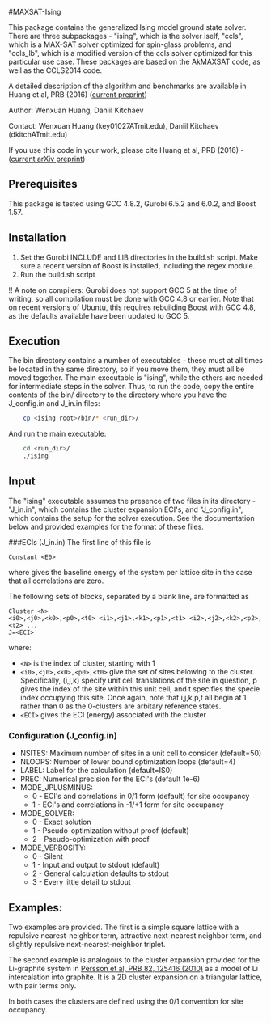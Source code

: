 #MAXSAT-Ising

This package contains the generalized Ising model ground
state solver. There are three subpackages - "ising", which is the solver
iself, "ccls", which is a MAX-SAT solver optimized for spin-glass problems,
and "ccls_lb", which is a modified version of the ccls solver optimized for
this particular use case. These packages are based on the AkMAXSAT code, as
well as the CCLS2014 code.


A detailed description of the algorithm and benchmarks are available in 
Huang et al, PRB (2016) ([current preprint](https://arxiv.org/abs/1604.06722))


Author:	Wenxuan Huang, Daniil Kitchaev


Contact: Wenxuan Huang (key01027ATmit.edu), Daniil Kitchaev (dkitchATmit.edu)


If you use this code in your work, please cite Huang et al, PRB (2016) -
([current arXiv preprint](https://arxiv.org/abs/1604.06722))

Prerequisites
-------------------------------------------------------------------------------
This package is tested using GCC 4.8.2, Gurobi 6.5.2 and 6.0.2, and Boost 1.57.


Installation
-------------------------------------------------------------------------------
1. Set the Gurobi INCLUDE and LIB directories in the build.sh script. Make sure
	a recent version of Boost is installed, including the regex module.
2. Run the build.sh script

!! A note on compilers: Gurobi does not support GCC 5 at the time of writing, 
so all compilation must be done with GCC 4.8 or earlier. Note that on recent
versions of Ubuntu, this requires rebuilding Boost with GCC 4.8, as the
defaults available have been updated to GCC 5.


Execution
-------------------------------------------------------------------------------
The bin directory contains a number of executables - these must at all times
be located in the same directory, so if you move them, they must all be moved
together. The main executable is "ising", while the others are needed for
intermediate steps in the solver.
Thus, to run the code, copy the entire contents of the bin/ directory to the
directory where you have the J_config.in and J_in.in files:

```bash
    cp <ising root>/bin/* <run_dir>/

```
And run the main executable:

```bash
    cd <run_dir>/
    ./ising
```


Input
-------------------------------------------------------------------------------
The "ising" executable assumes the presence of two files in its directory -
"J_in.in", which contains the cluster expansion ECI's, and "J_config.in",
which contains the setup for the solver execution. See the documentation
below and provided examples for the format of these files.


###ECIs (J_in.in)
The first line of this file is

```
Constant <E0>
```
where <E0> gives the baseline energy of the system per lattice site in the case
that all correlations are zero.

The following sets of blocks, separated by a blank line, are formatted as
```
Cluster <N>
<i0>,<j0>,<k0>,<p0>,<t0> <i1>,<j1>,<k1>,<p1>,<t1> <i2>,<j2>,<k2>,<p2>,<t2> ...
J=<ECI>
```
where:
+ `<N>` is the index of cluster, starting with 1
+ `<i0>,<j0>,<k0>,<p0>,<t0>` give the set of sites belowing to the cluster.
  Specifically, (i,j,k) specify unit cell translations of the site in question,
  p gives the index of the site within this unit cell, and t specifies the
  specie index occupying this site. Once again, note that i,j,k,p,t all begin
  at 1 rather than 0 as the 0-clusters are arbitary reference states.
+ `<ECI>` gives the ECI (energy) associated with the cluster

### Configuration (J_config.in)
+ NSITES: Maximum number of sites in a unit cell to consider (default=50)
+ NLOOPS: Number of lower bound optimization loops (default=4)
+ LABEL: Label for the calculation (default=IS0)
+ PREC: Numerical precision for the ECI's (default 1e-6)
+ MODE_JPLUSMINUS:
    + 0 - ECI's and correlations in 0/1 form (default) for site occupancy
    + 1 - ECI's and correlations in -1/+1 form for site occupancy
+ MODE_SOLVER:
    + 0 - Exact solution
    + 1 - Pseudo-optimization without proof (default)
    + 2 - Pseudo-optimization with proof
+ MODE_VERBOSITY:
    + 0 - Silent
    + 1 - Input and output to stdout (default)
    + 2 - General calculation defaults to stdout
    + 3 - Every little detail to stdout

Examples:
------------------------------------------------------------------------------
Two examples are provided. The first is a simple square lattice with a
repulsive nearest-neighbor term, attractive next-nearest neighbor term,
and slightly repulsive next-nearest-neighbor triplet.

The second example is analogous to the cluster expansion provided for the
Li-graphite system in [Persson et al, PRB 82, 125416 (2010)](http://journals.aps.org/prb/abstract/10.1103/PhysRevB.82.125416)
 as a model of Li intercalation into graphite. It is a 2D cluster expansion on a triangular
lattice, with pair terms only.

In both cases the clusters are defined using the 0/1 convention for site
occupancy.
